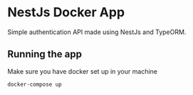 # NestJs Docker App

Simple authentication API made using NestJs and TypeORM.

## Running the app

Make sure you have docker set up in your machine

```bash
docker-compose up
```
